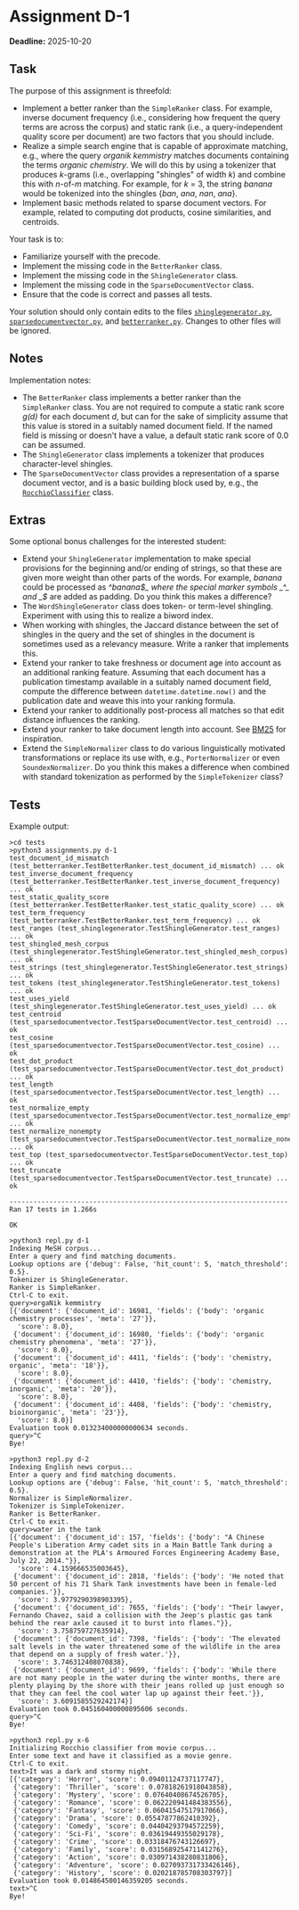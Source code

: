 # Assignment D-1

**Deadline:** 2025-10-20

## Task

The purpose of this assignment is threefold:

* Implement a better ranker than the `SimpleRanker` class. For example, inverse document frequency (i.e., considering how frequent the query terms are across the corpus) and static rank (i.e., a query-independent quality score per document) are two factors that you should include.
* Realize a simple search engine that is capable of approximate matching, e.g., where the query _organik kemmistry_ matches documents containing the terms _organic chemistry_. We will do this by using a tokenizer that produces _k_-grams (i.e., overlapping "shingles" of width _k_) and combine this with _n_-of-_m_ matching. For example, for _k_ = 3, the string _banana_ would be tokenized into the shingles {_ban_, _ana_, _nan_, _ana_}.
* Implement basic methods related to sparse document vectors. For example, related to computing dot products, cosine similarities, and centroids.

Your task is to:

* Familiarize yourself with the precode.
* Implement the missing code in the `BetterRanker` class.
* Implement the missing code in the `ShingleGenerator` class.
* Implement the missing code in the `SparseDocumentVector` class.
* Ensure that the code is correct and passes all tests.

Your solution should only contain edits to the files [`shinglegenerator.py`](../in3120/shinglegenerator.py), [`sparsedocumentvector.py`](../in3120/sparsedocumentvector.py), and [`betterranker.py`](../in3120/betterranker.py). Changes to other files will be ignored.

## Notes

Implementation notes:

* The `BetterRanker` class implements a better ranker than the `SimpleRanker` class. You are not required to compute a static rank score _g(d)_ for each document _d_, but can for the sake of simplicity assume that this value is stored in a suitably named document field. If the named field is missing or doesn't have a value, a default static rank score of 0.0 can be assumed.
* The `ShingleGenerator` class implements a tokenizer that produces character-level shingles.
* The `SparseDocumentVector` class provides a representation of a sparse document vector, and is a basic building block used by, e.g., the [`RocchioClassifier`](../in3120/rocchioclassifier.py) class.

## Extras

Some optional bonus challenges for the interested student:

* Extend your `ShingleGenerator` implementation to make special provisions for the beginning and/or ending of strings, so that these are given more weight than other parts of the words. For example, _banana_ could be processed as _^banana$_ where the special marker symbols _^_ and _$_ are added as padding. Do you think this makes a difference?
* The `WordShingleGenerator` class does token- or term-level shingling. Experiment with using this to realize a biword index.
* When working with shingles, the Jaccard distance between the set of shingles in the query and the set of shingles in the document is sometimes used as a relevancy measure. Write a ranker that implements this.
* Extend your ranker to take freshness or document age into account as an additional ranking feature. Assuming that each document has a publication timestamp available in a suitably named document field, compute the difference between `datetime.datetime.now()` and the publication date and weave this into your ranking formula.
* Extend your ranker to additionally post-process all matches so that edit distance influences the ranking.
* Extend your ranker to take document length into account. See [BM25](https://en.wikipedia.org/wiki/Okapi_BM25) for inspiration.
* Extend the `SimpleNormalizer` class to do various linguistically motivated transformations or replace its use with, e.g., `PorterNormalizer` or even `SoundexNormalizer`. Do you think this makes a difference when combined with standard tokenization as performed by the `SimpleTokenizer` class?

## Tests

Example output:

```text
>cd tests
>python3 assignments.py d-1
test_document_id_mismatch (test_betterranker.TestBetterRanker.test_document_id_mismatch) ... ok
test_inverse_document_frequency (test_betterranker.TestBetterRanker.test_inverse_document_frequency) ... ok
test_static_quality_score (test_betterranker.TestBetterRanker.test_static_quality_score) ... ok
test_term_frequency (test_betterranker.TestBetterRanker.test_term_frequency) ... ok
test_ranges (test_shinglegenerator.TestShingleGenerator.test_ranges) ... ok
test_shingled_mesh_corpus (test_shinglegenerator.TestShingleGenerator.test_shingled_mesh_corpus) ... ok
test_strings (test_shinglegenerator.TestShingleGenerator.test_strings) ... ok
test_tokens (test_shinglegenerator.TestShingleGenerator.test_tokens) ... ok
test_uses_yield (test_shinglegenerator.TestShingleGenerator.test_uses_yield) ... ok
test_centroid (test_sparsedocumentvector.TestSparseDocumentVector.test_centroid) ... ok
test_cosine (test_sparsedocumentvector.TestSparseDocumentVector.test_cosine) ... ok
test_dot_product (test_sparsedocumentvector.TestSparseDocumentVector.test_dot_product) ... ok
test_length (test_sparsedocumentvector.TestSparseDocumentVector.test_length) ... ok
test_normalize_empty (test_sparsedocumentvector.TestSparseDocumentVector.test_normalize_empty) ... ok
test_normalize_nonempty (test_sparsedocumentvector.TestSparseDocumentVector.test_normalize_nonempty) ... ok
test_top (test_sparsedocumentvector.TestSparseDocumentVector.test_top) ... ok
test_truncate (test_sparsedocumentvector.TestSparseDocumentVector.test_truncate) ... ok

----------------------------------------------------------------------
Ran 17 tests in 1.266s

OK
```

```text
>python3 repl.py d-1
Indexing MeSH corpus...
Enter a query and find matching documents.
Lookup options are {'debug': False, 'hit_count': 5, 'match_threshold': 0.5}.
Tokenizer is ShingleGenerator.
Ranker is SimpleRanker.
Ctrl-C to exit.
query>orgaNik kemmistry
[{'document': {'document_id': 16981, 'fields': {'body': 'organic chemistry processes', 'meta': '27'}},
  'score': 8.0},
 {'document': {'document_id': 16980, 'fields': {'body': 'organic chemistry phenomena', 'meta': '27'}},
  'score': 8.0},
 {'document': {'document_id': 4411, 'fields': {'body': 'chemistry, organic', 'meta': '18'}},
  'score': 8.0},
 {'document': {'document_id': 4410, 'fields': {'body': 'chemistry, inorganic', 'meta': '20'}},
  'score': 8.0},
 {'document': {'document_id': 4408, 'fields': {'body': 'chemistry, bioinorganic', 'meta': '23'}},
  'score': 8.0}]
Evaluation took 0.013234000000000634 seconds.
query>^C
Bye!
```

```text
>python3 repl.py d-2
Indexing English news corpus...
Enter a query and find matching documents.
Lookup options are {'debug': False, 'hit_count': 5, 'match_threshold': 0.5}.
Normalizer is SimpleNormalizer.
Tokenizer is SimpleTokenizer.
Ranker is BetterRanker.
Ctrl-C to exit.
query>water in the tank
[{'document': {'document_id': 157, 'fields': {'body': "A Chinese People's Liberation Army cadet sits in a Main Battle Tank during a demonstration at the PLA's Armoured Forces Engineering Academy Base, July 22, 2014."}},
  'score': 4.159666535003645},
 {'document': {'document_id': 2818, 'fields': {'body': 'He noted that 50 percent of his 71 Shark Tank investments have been in female-led companies.'}},
  'score': 3.9779290398903395},
 {'document': {'document_id': 7655, 'fields': {'body': "Their lawyer, Fernando Chavez, said a collision with the Jeep's plastic gas tank behind the rear axle caused it to burst into flames."}},
  'score': 3.758759727635914},
 {'document': {'document_id': 7398, 'fields': {'body': 'The elevated salt levels in the water threatened some of the wildlife in the area that depend on a supply of fresh water.'}},
  'score': 3.746312408070838},
 {'document': {'document_id': 9699, 'fields': {'body': 'While there are not many people in the water during the winter months, there are plenty playing by the shore with their jeans rolled up just enough so that they can feel the cool water lap up against their feet.'}},
  'score': 3.6091585529242174}]
Evaluation took 0.045160400000895606 seconds.
query>^C
Bye!
```

```text
>python3 repl.py x-6
Initializing Rocchio classifier from movie corpus...
Enter some text and have it classified as a movie genre.
Ctrl-C to exit.
text>It was a dark and stormy night.
[{'category': 'Horror', 'score': 0.09401124737117747},
 {'category': 'Thriller', 'score': 0.07818261918043858},
 {'category': 'Mystery', 'score': 0.07640408674526705},
 {'category': 'Romance', 'score': 0.062220941484383556},
 {'category': 'Fantasy', 'score': 0.06041547517917066},
 {'category': 'Drama', 'score': 0.05547877862410392},
 {'category': 'Comedy', 'score': 0.04404293794572259},
 {'category': 'Sci-Fi', 'score': 0.03619449355029178},
 {'category': 'Crime', 'score': 0.03318476743126697},
 {'category': 'Family', 'score': 0.031568925471141276},
 {'category': 'Action', 'score': 0.030971438280831806},
 {'category': 'Adventure', 'score': 0.027093731733426146},
 {'category': 'History', 'score': 0.020218785708303797}]
Evaluation took 0.014864500146359205 seconds.
text>^C
Bye!
```
